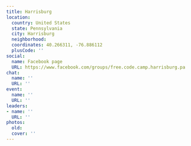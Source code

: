 ```yaml
---
title: Harrisburg
location:
  country: United States
  state: Pennsylvania
  city: Harrisburg
  neighborhood: 
  coordinates: 40.266311, -76.886112
  plusCode: ''
social:
  name: Facebook page
  URL: https://www.facebook.com/groups/free.code.camp.harrisburg.pa
chat:
  name: ''
  URL: ''
event:
  name: ''
  URL: ''
leaders:
- name: ''
  URL: ''
photos:
  old: 
  cover: ''
---
```

